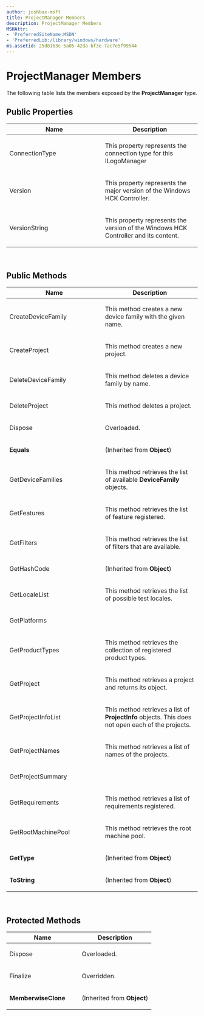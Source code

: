 ```yaml
---
author: joshbax-msft
title: ProjectManager Members
description: ProjectManager Members
MSHAttr:
- 'PreferredSiteName:MSDN'
- 'PreferredLib:/library/windows/hardware'
ms.assetid: 25d8163c-5a05-42da-bf3e-7ac7e5f99544
---
```


# ProjectManager Members


The following table lists the members exposed by the **ProjectManager** type.

## Public Properties


<table>
<colgroup>
<col width="50%" />
<col width="50%" />
</colgroup>
<thead>
<tr class="header">
<th>Name</th>
<th>Description</th>
</tr>
</thead>
<tbody>
<tr class="odd">
<td><p>ConnectionType</p></td>
<td><p>This property represents the connection type for this ILogoManager</p></td>
</tr>
<tr class="even">
<td><p>Version</p></td>
<td><p>This property represents the major version of the Windows HCK Controller.</p></td>
</tr>
<tr class="odd">
<td><p>VersionString</p></td>
<td><p>This property represents the version of the Windows HCK Controller and its content.</p></td>
</tr>
</tbody>
</table>

 

## Public Methods


<table>
<colgroup>
<col width="50%" />
<col width="50%" />
</colgroup>
<thead>
<tr class="header">
<th>Name</th>
<th>Description</th>
</tr>
</thead>
<tbody>
<tr class="odd">
<td><p>CreateDeviceFamily</p></td>
<td><p>This method creates a new device family with the given name.</p></td>
</tr>
<tr class="even">
<td><p>CreateProject</p></td>
<td><p>This method creates a new project.</p></td>
</tr>
<tr class="odd">
<td><p>DeleteDeviceFamily</p></td>
<td><p>This method deletes a device family by name.</p></td>
</tr>
<tr class="even">
<td><p>DeleteProject</p></td>
<td><p>This method deletes a project.</p></td>
</tr>
<tr class="odd">
<td><p>Dispose</p></td>
<td><p>Overloaded.</p></td>
</tr>
<tr class="even">
<td><p><strong>Equals</strong></p></td>
<td><p>(Inherited from <strong>Object</strong>)</p></td>
</tr>
<tr class="odd">
<td><p>GetDeviceFamilies</p></td>
<td><p>This method retrieves the list of available <strong>DeviceFamily</strong> objects.</p></td>
</tr>
<tr class="even">
<td><p>GetFeatures</p></td>
<td><p>This method retrieves the list of feature registered.</p></td>
</tr>
<tr class="odd">
<td><p>GetFilters</p></td>
<td><p>This method retrieves the list of filters that are available.</p></td>
</tr>
<tr class="even">
<td><p>GetHashCode</p></td>
<td><p>(Inherited from <strong>Object</strong>)</p></td>
</tr>
<tr class="odd">
<td><p>GetLocaleList</p></td>
<td><p>This method retrieves the list of possible test locales.</p></td>
</tr>
<tr class="even">
<td><p>GetPlatforms</p></td>
<td><p></p></td>
</tr>
<tr class="odd">
<td><p>GetProductTypes</p></td>
<td><p>This method retrieves the collection of registered product types.</p></td>
</tr>
<tr class="even">
<td><p>GetProject</p></td>
<td><p>This method retrieves a project and returns its object.</p></td>
</tr>
<tr class="odd">
<td><p>GetProjectInfoList</p></td>
<td><p>This method retrieves a list of <strong>ProjectInfo</strong> objects. This does not open each of the projects.</p></td>
</tr>
<tr class="even">
<td><p>GetProjectNames</p></td>
<td><p>This method retrieves a list of names of the projects.</p></td>
</tr>
<tr class="odd">
<td><p>GetProjectSummary</p></td>
<td><p></p></td>
</tr>
<tr class="even">
<td><p>GetRequirements</p></td>
<td><p>This method retrieves a list of requirements registered.</p></td>
</tr>
<tr class="odd">
<td><p>GetRootMachinePool</p></td>
<td><p>This method retrieves the root machine pool.</p></td>
</tr>
<tr class="even">
<td><p><strong>GetType</strong></p></td>
<td><p>(Inherited from <strong>Object</strong>)</p></td>
</tr>
<tr class="odd">
<td><p><strong>ToString</strong></p></td>
<td><p>(Inherited from <strong>Object</strong>)</p></td>
</tr>
</tbody>
</table>

 

## Protected Methods


<table>
<colgroup>
<col width="50%" />
<col width="50%" />
</colgroup>
<thead>
<tr class="header">
<th>Name</th>
<th>Description</th>
</tr>
</thead>
<tbody>
<tr class="odd">
<td><p>Dispose</p></td>
<td><p>Overloaded.</p></td>
</tr>
<tr class="even">
<td><p>Finalize</p></td>
<td><p>Overridden.</p></td>
</tr>
<tr class="odd">
<td><p><strong>MemberwiseClone</strong></p></td>
<td><p>(Inherited from <strong>Object</strong>)</p></td>
</tr>
</tbody>
</table>

 

 

 






